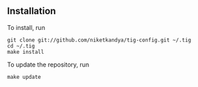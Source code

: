 Installation
------------

To install, run

    git clone git://github.com/niketkandya/tig-config.git ~/.tig
    cd ~/.tig
    make install

To update the repository, run

    make update
